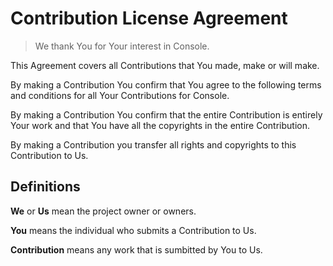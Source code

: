 # Contribution License Agreement

> We thank You for Your interest in Console.

This Agreement covers all Contributions that You made, make or will make.

By making a Contribution You confirm that You agree to the following terms and conditions for all Your Contributions for Console.

By making a Contribution You confirm that the entire Contribution is entirely Your work and that You have all the copyrights in the entire Contribution.

By making a Contribution you transfer all rights and copyrights to this Contribution to Us.

## Definitions

**We** or **Us** mean the project owner or owners.

**You** means the individual who submits a Contribution to Us.

**Contribution** means any work that is sumbitted by You to Us.